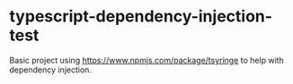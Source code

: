 # typescript-dependency-injection-test

Basic project using https://www.npmjs.com/package/tsyringe to help with dependency injection.
